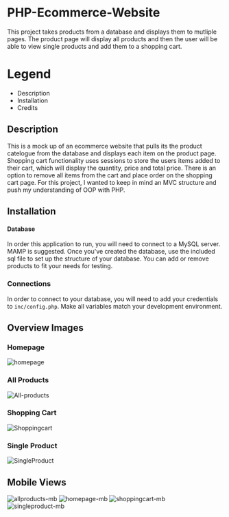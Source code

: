 # PHP-Ecommerce-Website
 This project takes products from a database and displays them to mutliple pages. The product page will display all products and then the user will be able to view single products and add them to a shopping cart. 

# Legend

- Description
- Installation
- Credits


## Description
This is a mock up of an ecommerce website that pulls its the product catelogue from the database and displays each item on the product page. Shopping cart functionality uses sessions to store the users items added to their cart, which will display the quantity, price and total price. There is an option to remove all items from the cart and place order on the shopping cart page. For this project, I wanted to keep in mind an MVC structure and push my understanding of OOP with PHP. 

## Installation
#### Database
In order this application to run, you will need to connect to a MySQL server. MAMP is suggested. Once you've created the database, use the included sql file to set up the structure of your database. You can add or remove products to fit your needs for testing.

### Connections
In order to connect to your database, you will need to add your credentials to `inc/config.php`. Make all variables match your development environment.

## Overview Images

### Homepage

![homepage](https://user-images.githubusercontent.com/65924727/129419434-950c3f98-d843-448a-91f1-b6845ce97e1c.JPG)

### All Products
![All-products](https://user-images.githubusercontent.com/65924727/129419525-b4e52231-a463-412f-872f-b02a8be19e79.JPG)

### Shopping Cart
![Shoppingcart](https://user-images.githubusercontent.com/65924727/129419475-ea79865c-e319-4003-a4cd-7cac76283945.JPG)

### Single Product

![SingleProduct](https://user-images.githubusercontent.com/65924727/129419464-84cb32a6-36ce-4607-911b-5ce88467369b.JPG)

## Mobile Views

![allproducts-mb](https://user-images.githubusercontent.com/65924727/129419582-de83a8f9-bcaf-4722-b763-81ebeec0312b.JPG)
![homepage-mb](https://user-images.githubusercontent.com/65924727/129419583-497062df-6ced-4feb-bd56-2c1882e57826.JPG)
![shoppingcart-mb](https://user-images.githubusercontent.com/65924727/129419584-754bfad9-47c8-43ff-9be9-95869d515326.JPG)
![singleproduct-mb](https://user-images.githubusercontent.com/65924727/129419585-bd413f2d-05e5-4b8c-8240-14d4c140c5fd.JPG)


